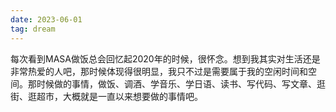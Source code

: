 ```yaml
---
date: 2023-06-01
tag: dream
---
```

每次看到MASA做饭总会回忆起2020年的时候，很怀念。想到我其实对生活还是非常热爱的人吧，那时候体现得很明显，我只不过是需要属于我的空闲时间和空间。那时候做的事情，做饭、调酒、学音乐、学日语、读书、写代码、写文章、逛街、逛超市，大概就是一直以来想要做的事情吧。